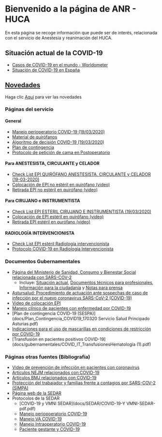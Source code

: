 # Bienvenido a la página de ANR - HUCA

En esta página se recoge información que puede ser de interés, relacionada con el servicio de Anestesia y reanimación del HUCA.

## Situación actual de la COVID-19
* [Casos de COVID-19 en el mundo - Worldometer](https://www.worldometers.info/coronavirus/#countries)
* [Situación de COVID-19 en España](https://covid19.isciii.es/)

## [Novedades](novedades.md)

Haga clic [Aquí](novedades.md) para ver las novedades


### Páginas del servicio

#### General
* [Manejo perioperatorio COVID-19 (19/03/2020)](https://drive.google.com/open?id=1ZQGE6u_xB9Wq5CWRogNI_zn1oBTK8kNY)
* [Material de quirófanos](docs/servicio/MATERALQUIROFANOS_COVID_19.docx)
* [Algoritmo de decisión COVID-19 (19/03/2020)](docs/servicio/ALGORITMO__de_decision_COVID_19__en_paciente_quirúrgico.docx)
* [Plan de contingencia](https://drive.google.com/open?id=1hXh9hNBIF2Qym_J4q1NesUzMPFYF196r)
* [Protocolo de petición de cama en Postoperatorio](docs/POSTOPERATORO_protocolo_peticion_cama.docx)

#### Para ANESTESISTA, CIRCULANTE y CELADOR
  * [Check List EPI QUIRÓFANO ANESTESISTA, CIRCULANTE y CELADOR (19-03-2020)](docs/servicio/CHECK_LIST_EPI_quirófano_Anestesista_Circulante_y_Celador.docx)
  * [Colocación de EPI no estéril en quirófano (video)](https://youtu.be/NA2lnNf2GWM)
  * [Retirada EPI no estéril en quirófano (video)](https://youtu.be/gSMKlA2-Fm8)

#### Para CIRUJANO e INSTRUMENTISTA
  * [Check List EPI ESTERIL CIRUJANO E INSTRUMENTISTA (19/03/2020)](docs/servicio/CHECK_LIST_EPI_ESTERIL_cirujano_e_instrumentista_(1).docx)
  * [Colocación de EPI estéril en quirófano (video)](https://youtu.be/DcnsQFqQ9gU)
  * [Retirada EPI estéril en qurófano (video)](https://youtu.be/Ne4Ajs5auGU)

#### RADIOLOGÍA INTERVENCIONISTA
  * [Check List EPI estéril Radiología intervencionista](https://drive.google.com/open?id=1jjVka6drIJmI4gEXQgbpVr6fwt410Cim)
  * [Protocolo COVID-19 en Radiología Intervencionista](https://drive.google.com/open?id=1Sp4fw1apfP9KqtsrRH6OxMVlLS3CTYFI)
<!-- * [Manejo perioperatorio COVID-19 (19/03/2020)](docs/servicio/19_Marzo_Manejo_perioperatorio_COVID.pdf) -->


### Documentos Gubernamentales

* [Página del Ministerio de Sanidad, Consumo y Bienestar Social relacionada con SARS-COV-2](https://www.mscbs.gob.es/profesionales/saludPublica/ccayes/alertasActual/nCov-China/home.htm)
  * Incluye: [Situación actual](https://www.mscbs.gob.es/profesionales/saludPublica/ccayes/alertasActual/nCov-China/situacionActual.htm), [Documentos técnicos para profesionales](https://www.mscbs.gob.es/profesionales/saludPublica/ccayes/alertasActual/nCov-China/documentos.htm), [Información para la ciudadanía](https://www.mscbs.gob.es/profesionales/saludPublica/ccayes/alertasActual/nCov-China/ciudadania.htm) y [Notas para prensa](https://www.mscbs.gob.es/profesionales/cargarNotas.do)
* [Astursalud: Procedimiento de actuación ante sospechas de caso de infección por el nuevo coronavirus SARS-CoV-2 (COVID-19)](https://www.astursalud.es/en/noticias/-/noticias/procedimiento-de-actuacion-ante-sospechas-de-caso-de-infeccion-por-el-nuevo-coronavirus-2019-ncov-en-asturias)
* [Video de colocación EPI](https://www.youtube.com/watch?v=jjaJYRolrJo&feature=youtu.be)
* [Manejo clínico de pacientes con enfermedad por COVID-19](docs/Manejo-clínico-de-pacientes-con-enfermedad-por-COVID-19-MINISTERIO-SANIDA-pdf.pdf)
* [Plan de contingencia COVID-19 \(SESPA)](docs/Plan_Contingencia_COVID19_170320 Servicio Salud Principado Asturias.pdf)
* [Indicaciones para el uso de mascarillas en condiciones de restricción por COVID-19](docs/gubernamentales/COVID_19_MASCARILLAS_20200316_Ed1-MPSP.pdf)
* [Transfusión en pacientes positivos COVID-19](docs/gubernamentales/COVID_IT_TransfusionesHematología (1).pdf)

### Páginas otras fuentes (Bibliografía)

* [Video de prevención de infección en pacientes con coronavirus](https://www.youtube.com/watch?v=zh-0br7NrDY)
* [Artículos NEJM relacionados con COVID-19](https://www.nejm.org/coronavirus?cid=DM88311&bid=165326853)
* [Artículos BMJ relacionados con COVID-19](https://www.bmj.com/coronavirus?int_source=wisepops&int_medium=wisepops&int_campaign=DAA_CoronaVirus_Jan24)
* [Protección del trabajador y familias frente a contagios por SARS-COV-2 (SIMPA)](docs/PROTECCIÓN_DEL_TRABAJADOR.docx)
* [Página web de la SEDAR](https://sedar.es/index.php/agenda/noticias/webinars)
* Protocolos de la SEDAR
  * [COVID-19 y VMNI SEDAR](docs/SEDAR/COVID-19-Y VMNI-SEDAR-pdf.pdf)
  * [Manejo periopoeratorio COVID-19](docs/SEDAR/MANEJO-PERIOPERATORIO-COVID-19-SEDAR-pdf.pdf)
  * [Manejo VA COVID-19](docs/SEDAR/MANEJO-VA-COVID-19-SEDAR-pdf.pdf)
  * [Manejo Intraoperatorio COVID-19](docs/SEDAR/Manefjo-INTRAOPERATORIO-p-COVID-19-SEDAR-pdf.pdf)
  * [Paciente gestante y COVID-19](docs/SEDAR/Paciente-GESTANTE-y-coronavirus-2019--nCoV,-COVID--19-SEDAR-pdf.pdf)

